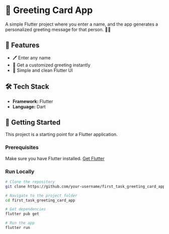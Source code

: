 # 🎉 Greeting Card App  

A simple Flutter project where you enter a name, and the app generates a personalized greeting message for that person. 📝✨  

## 🚀 Features  
- 🖊️ Enter any name  
- 🎁 Get a customized greeting instantly  
- 📱 Simple and clean Flutter UI  

## 🛠️ Tech Stack  
- **Framework:** Flutter  
- **Language:** Dart  

## 🏁 Getting Started  

This project is a starting point for a Flutter application.  

### Prerequisites  
Make sure you have Flutter installed. [Get Flutter](https://docs.flutter.dev/get-started/install)  

### Run Locally  
```bash
# Clone the repository
git clone https://github.com/your-username/first_task_greeting_card_app.git  

# Navigate to the project folder
cd first_task_greeting_card_app  

# Get dependencies
flutter pub get  

# Run the app
flutter run  

